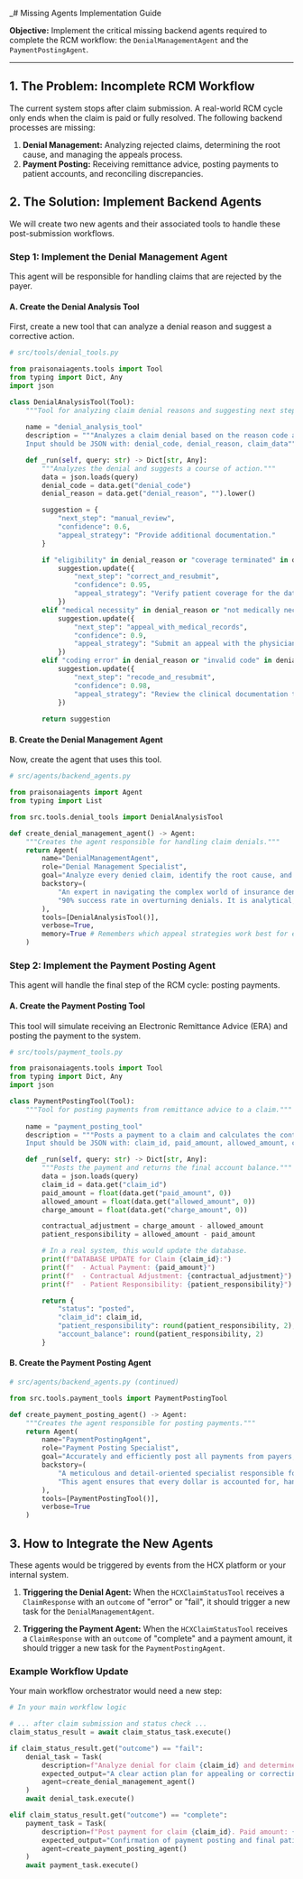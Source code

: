 _# Missing Agents Implementation Guide

**Objective:** Implement the critical missing backend agents required to complete the RCM workflow: the `DenialManagementAgent` and the `PaymentPostingAgent`.

---

## 1. The Problem: Incomplete RCM Workflow

The current system stops after claim submission. A real-world RCM cycle only ends when the claim is paid or fully resolved. The following backend processes are missing:

1.  **Denial Management:** Analyzing rejected claims, determining the root cause, and managing the appeals process.
2.  **Payment Posting:** Receiving remittance advice, posting payments to patient accounts, and reconciling discrepancies.

## 2. The Solution: Implement Backend Agents

We will create two new agents and their associated tools to handle these post-submission workflows.

### Step 1: Implement the Denial Management Agent

This agent will be responsible for handling claims that are rejected by the payer.

#### A. Create the Denial Analysis Tool

First, create a new tool that can analyze a denial reason and suggest a corrective action.

```python
# src/tools/denial_tools.py

from praisonaiagents.tools import Tool
from typing import Dict, Any
import json

class DenialAnalysisTool(Tool):
    """Tool for analyzing claim denial reasons and suggesting next steps."""
    
    name = "denial_analysis_tool"
    description = """Analyzes a claim denial based on the reason code and text.
    Input should be JSON with: denial_code, denial_reason, claim_data"""

    def _run(self, query: str) -> Dict[str, Any]:
        """Analyzes the denial and suggests a course of action."""
        data = json.loads(query)
        denial_code = data.get("denial_code")
        denial_reason = data.get("denial_reason", "").lower()

        suggestion = {
            "next_step": "manual_review",
            "confidence": 0.6,
            "appeal_strategy": "Provide additional documentation."
        }

        if "eligibility" in denial_reason or "coverage terminated" in denial_reason:
            suggestion.update({
                "next_step": "correct_and_resubmit",
                "confidence": 0.95,
                "appeal_strategy": "Verify patient coverage for the date of service and update the claim with correct policy information. Resubmit as a corrected claim."
            })
        elif "medical necessity" in denial_reason or "not medically necessary" in denial_reason:
            suggestion.update({
                "next_step": "appeal_with_medical_records",
                "confidence": 0.9,
                "appeal_strategy": "Submit an appeal with the physician's notes, relevant test results, and a letter of medical necessity explaining why the service was critical for the patient's diagnosis and treatment."
            })
        elif "coding error" in denial_reason or "invalid code" in denial_reason:
            suggestion.update({
                "next_step": "recode_and_resubmit",
                "confidence": 0.98,
                "appeal_strategy": "Review the clinical documentation to verify the correct ICD-10 and CPT codes. Correct any coding mistakes and resubmit the claim."
            })
        
        return suggestion

```

#### B. Create the Denial Management Agent

Now, create the agent that uses this tool.

```python
# src/agents/backend_agents.py

from praisonaiagents import Agent
from typing import List

from src.tools.denial_tools import DenialAnalysisTool

def create_denial_management_agent() -> Agent:
    """Creates the agent responsible for handling claim denials."""
    return Agent(
        name="DenialManagementAgent",
        role="Denial Management Specialist",
        goal="Analyze every denied claim, identify the root cause, and initiate the appeal or correction process to recover revenue.",
        backstory=(
            "An expert in navigating the complex world of insurance denials. With over a decade of experience, this agent has a " 
            "90% success rate in overturning denials. It is analytical, persistent, and an expert in payer-specific appeal requirements."
        ),
        tools=[DenialAnalysisTool()],
        verbose=True,
        memory=True # Remembers which appeal strategies work best for each payer
    )

```

### Step 2: Implement the Payment Posting Agent

This agent will handle the final step of the RCM cycle: posting payments.

#### A. Create the Payment Posting Tool

This tool will simulate receiving an Electronic Remittance Advice (ERA) and posting the payment to the system.

```python
# src/tools/payment_tools.py

from praisonaiagents.tools import Tool
from typing import Dict, Any
import json

class PaymentPostingTool(Tool):
    """Tool for posting payments from remittance advice to a claim."""
    
    name = "payment_posting_tool"
    description = """Posts a payment to a claim and calculates the contractual adjustment.
    Input should be JSON with: claim_id, paid_amount, allowed_amount, charge_amount"""

    def _run(self, query: str) -> Dict[str, Any]:
        """Posts the payment and returns the final account balance."""
        data = json.loads(query)
        claim_id = data.get("claim_id")
        paid_amount = float(data.get("paid_amount", 0))
        allowed_amount = float(data.get("allowed_amount", 0))
        charge_amount = float(data.get("charge_amount", 0))

        contractual_adjustment = charge_amount - allowed_amount
        patient_responsibility = allowed_amount - paid_amount

        # In a real system, this would update the database.
        print(f"DATABASE UPDATE for Claim {claim_id}:")
        print(f"  - Actual Payment: {paid_amount}")
        print(f"  - Contractual Adjustment: {contractual_adjustment}")
        print(f"  - Patient Responsibility: {patient_responsibility}")

        return {
            "status": "posted",
            "claim_id": claim_id,
            "patient_responsibility": round(patient_responsibility, 2),
            "account_balance": round(patient_responsibility, 2)
        }

```

#### B. Create the Payment Posting Agent

```python
# src/agents/backend_agents.py (continued)

from src.tools.payment_tools import PaymentPostingTool

def create_payment_posting_agent() -> Agent:
    """Creates the agent responsible for posting payments."""
    return Agent(
        name="PaymentPostingAgent",
        role="Payment Posting Specialist",
        goal="Accurately and efficiently post all payments from payers, identify variances, and balance patient accounts.",
        backstory=(
            "A meticulous and detail-oriented specialist responsible for the final financial reconciliation of claims. " 
            "This agent ensures that every dollar is accounted for, handling electronic remittance advice (ERA) with 99.9% accuracy."
        ),
        tools=[PaymentPostingTool()],
        verbose=True
    )

```

## 3. How to Integrate the New Agents

These agents would be triggered by events from the HCX platform or your internal system.

1.  **Triggering the Denial Agent:** When the `HCXClaimStatusTool` receives a `ClaimResponse` with an `outcome` of "error" or "fail", it should trigger a new task for the `DenialManagementAgent`.

2.  **Triggering the Payment Agent:** When the `HCXClaimStatusTool` receives a `ClaimResponse` with an `outcome` of "complete" and a payment amount, it should trigger a new task for the `PaymentPostingAgent`.

### Example Workflow Update

Your main workflow orchestrator would need a new step:

```python
# In your main workflow logic

# ... after claim submission and status check ...
claim_status_result = await claim_status_task.execute()

if claim_status_result.get("outcome") == "fail":
    denial_task = Task(
        description=f"Analyze denial for claim {claim_id} and determine next steps. Denial reason: {claim_status_result.get('disposition')}",
        expected_output="A clear action plan for appealing or correcting the denied claim.",
        agent=create_denial_management_agent()
    )
    await denial_task.execute()

elif claim_status_result.get("outcome") == "complete":
    payment_task = Task(
        description=f"Post payment for claim {claim_id}. Paid amount: {claim_status_result.get('payment_amount')}",
        expected_output="Confirmation of payment posting and final patient responsibility.",
        agent=create_payment_posting_agent()
    )
    await payment_task.execute()

```

